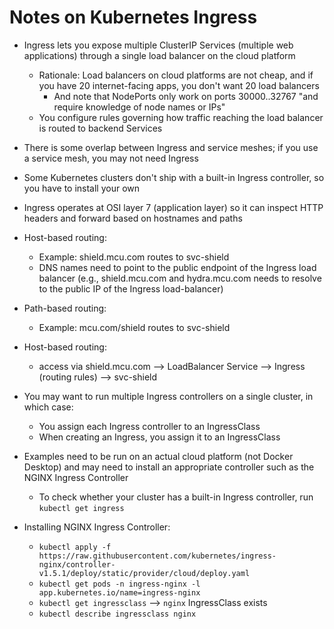# Notes on Kubernetes Ingress

- Ingress lets you expose multiple ClusterIP Services (multiple web applications) through a single load balancer on the cloud platform
  - Rationale: Load balancers on cloud platforms are not cheap, and if you have 20 internet-facing apps, you don't want 20 load balancers
    - And note that NodePorts only work on ports 30000..32767 "and require knowledge of node names or IPs"
  - You configure rules governing how traffic reaching the load balancer is routed to backend Services

- There is some overlap between Ingress and service meshes; if you use a service mesh, you may not need Ingress

- Some Kubernetes clusters don't ship with a built-in Ingress controller, so you have to install your own

- Ingress operates at OSI layer 7 (application layer) so it can inspect HTTP headers and forward based on hostnames and paths

- Host-based routing:
  - Example: shield.mcu.com routes to svc-shield
  - DNS names need to point to the public endpoint of the Ingress load balancer (e.g., shield.mcu.com and hydra.mcu.com needs to resolve to the public IP of the Ingress load-balancer)
- Path-based routing:
  - Example: mcu.com/shield routes to svc-shield

- Host-based routing:
  - access via shield.mcu.com --> LoadBalancer Service --> Ingress (routing rules) --> svc-shield

- You may want to run multiple Ingress controllers on a single cluster, in which case:
  - You assign each Ingress controller to an IngressClass
  - When creating an Ingress, you assign it to an IngressClass

- Examples need to be run on an actual cloud platform (not Docker Desktop) and may need to install an appropriate controller such as the NGINX Ingress Controller
  - To check whether your cluster has a built-in Ingress controller, run `kubectl get ingress`

- Installing NGINX Ingress Controller:
  - `kubectl apply -f https://raw.githubusercontent.com/kubernetes/ingress-nginx/controller-v1.5.1/deploy/static/provider/cloud/deploy.yaml`
  - `kubectl get pods -n ingress-nginx -l app.kubernetes.io/name=ingress-nginx`
  - `kubectl get ingressclass` --> `nginx` IngressClass exists
  - `kubectl describe ingressclass nginx`
  



